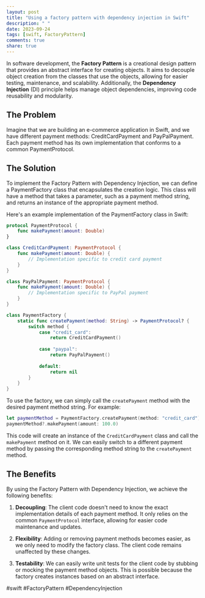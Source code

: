 ```yaml
---
layout: post
title: "Using a factory pattern with dependency injection in Swift"
description: " "
date: 2023-09-24
tags: [swift, FactoryPattern]
comments: true
share: true
---
```


In software development, the **Factory Pattern** is a creational design pattern that provides an abstract interface for creating objects. It aims to decouple object creation from the classes that use the objects, allowing for easier testing, maintenance, and scalability. Additionally, the **Dependency Injection** (DI) principle helps manage object dependencies, improving code reusability and modularity.


## The Problem

Imagine that we are building an e-commerce application in Swift, and we have different payment methods: CreditCardPayment and PayPalPayment. Each payment method has its own implementation that conforms to a common PaymentProtocol.


## The Solution

To implement the Factory Pattern with Dependency Injection, we can define a PaymentFactory class that encapsulates the creation logic. This class will have a method that takes a parameter, such as a payment method string, and returns an instance of the appropriate payment method.

Here's an example implementation of the PaymentFactory class in Swift:

```swift
protocol PaymentProtocol {
    func makePayment(amount: Double)
}

class CreditCardPayment: PaymentProtocol {
    func makePayment(amount: Double) {
        // Implementation specific to credit card payment
    }
}

class PayPalPayment: PaymentProtocol {
    func makePayment(amount: Double) {
        // Implementation specific to PayPal payment
    }
}

class PaymentFactory {
    static func createPayment(method: String) -> PaymentProtocol? {
        switch method {
            case "credit_card":
                return CreditCardPayment()
                
            case "paypal":
                return PayPalPayment()
                
            default:
                return nil
        }
    }
}
```

To use the factory, we can simply call the `createPayment` method with the desired payment method string. For example:

```swift
let paymentMethod = PaymentFactory.createPayment(method: "credit_card")
paymentMethod?.makePayment(amount: 100.0)
```

This code will create an instance of the `CreditCardPayment` class and call the `makePayment` method on it. We can easily switch to a different payment method by passing the corresponding method string to the `createPayment` method.


## The Benefits

By using the Factory Pattern with Dependency Injection, we achieve the following benefits:

1. **Decoupling**: The client code doesn't need to know the exact implementation details of each payment method. It only relies on the common `PaymentProtocol` interface, allowing for easier code maintenance and updates.

2. **Flexibility**: Adding or removing payment methods becomes easier, as we only need to modify the factory class. The client code remains unaffected by these changes.

3. **Testability**: We can easily write unit tests for the client code by stubbing or mocking the payment method objects. This is possible because the factory creates instances based on an abstract interface.

#swift #FactoryPattern #DependencyInjection